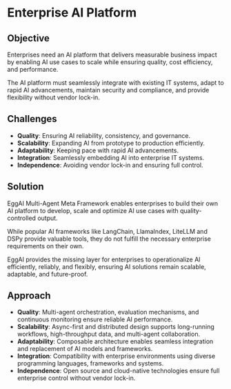 # Enterprise AI Platform

## Objective
Enterprises need an AI platform that delivers measurable business impact by enabling AI use cases to scale while ensuring quality, cost efficiency, and performance.

The AI platform must seamlessly integrate with existing IT systems, adapt to rapid AI advancements, maintain security and compliance, and provide flexibility without vendor lock-in.

## Challenges
- **Quality**: Ensuring AI reliability, consistency, and governance.
- **Scalability**: Expanding AI from prototype to production efficiently.
- **Adaptability**: Keeping pace with rapid AI advancements.
- **Integration**: Seamlessly embedding AI into enterprise IT systems.
- **Independence**: Avoiding vendor lock-in and ensuring full control.

## Solution
EggAI Multi-Agent Meta Framework enables enterprises to build their own AI platform to develop, scale and optimize AI use cases with quality-controlled output.

While popular AI frameworks like LangChain, LlamaIndex, LiteLLM and DSPy provide valuable tools, they do not fulfill the necessary enterprise requirements on their own.

EggAI provides the missing layer for enterprises to operationalize AI efficiently, reliably, and flexibly, ensuring AI solutions remain scalable, adaptable, and future-proof.

## Approach
- **Quality**: Multi-agent orchestration, evaluation mechanisms, and continuous monitoring ensure reliable AI performance.
- **Scalability**: Async-first and distributed design supports long-running workflows, high-throughput data, and multi-agent collaboration.
- **Adaptability**: Composable architecture enables seamless integration and replacement of AI models and frameworks.
- **Integration**: Compatibility with enterprise environments using diverse programming languages, frameworks and systems.
- **Independence**: Open source and cloud-native technologies ensure full enterprise control without vendor lock-in.


